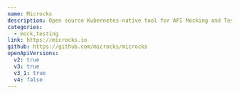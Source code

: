```yaml
---
name: Microcks
description: Open source Kubernetes-native tool for API Mocking and Testing. Turn your OAI contract examples into ready-to-use mocks. Use examples to test and validate implementations according to spec and schema elements. Microcks is a Cloud Native Computing Sandbox project 🚀
categories:
  - mock,testing
link: https://microcks.io
github: https://github.com/microcks/microcks
openApiVersions:
  v2: true
  v3: true
  v3_1: true
  v4: false
---
```

